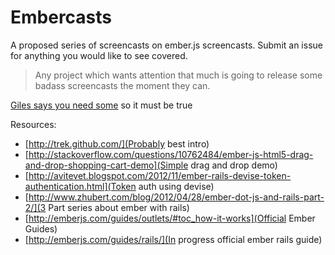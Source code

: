 Embercasts
==========

A proposed series of screencasts on ember.js screencasts. Submit an issue for anything you would like to see covered.

>Any project which wants attention that much is going to release some badass screencasts the moment they can.

[Giles says you need some][1] so it must be true

[1]: http://gilesbowkett.blogspot.com/2012/02/i-wouldnt-learn-ember-in-2012.html


Resources:
- [http://trek.github.com/](Probably best intro)
- [http://stackoverflow.com/questions/10762484/ember-js-html5-drag-and-drop-shopping-cart-demo](Simple drag and drop demo)
- [http://avitevet.blogspot.com/2012/11/ember-rails-devise-token-authentication.html](Token auth using devise)
- [http://www.zhubert.com/blog/2012/04/28/ember-dot-js-and-rails-part-2/](3 Part series about ember with rails)
- [http://emberjs.com/guides/outlets/#toc_how-it-works](Official Ember Guides)
- [http://emberjs.com/guides/rails/](In progress official ember rails guide)
